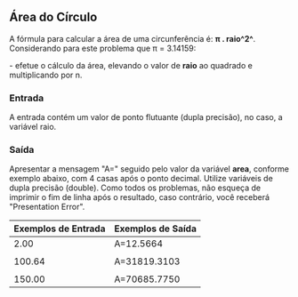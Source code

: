 ## Área do Círculo

A fórmula para calcular a área de uma circunferência é: **π . raio^2^**. Considerando para este problema que π = 3.14159:

\- efetue o cálculo da área, elevando o valor de **raio** ao quadrado e multiplicando por n.

### Entrada

A entrada contém um valor de ponto flutuante (dupla precisão), no caso, a variável raio.

### Saída

Apresentar a mensagem "A=" seguido pelo valor da variável **area**, conforme exemplo abaixo, com 4 casas após o ponto decimal. Utilize variáveis de dupla precisão (double). Como todos os problemas, não esqueça de imprimir o fim de linha após o resultado, caso contrário, você receberá "Presentation Error".

|Exemplos de Entrada|Exemplos de Saída|
|:---               |:---             |
|2.00               |A=12.5664        |
|                   |                 |
|100.64             |A=31819.3103     |
|                   |                 |
|150.00             |A=70685.7750     |

